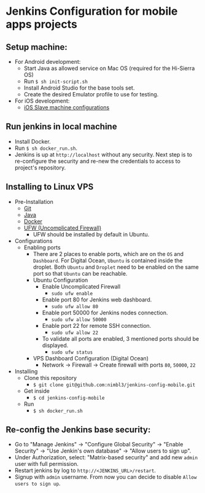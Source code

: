 # Jenkins Configuration for mobile apps projects

## Setup machine:
- For Android development:
    - Start Java as allowed service on Mac OS (required for the Hi-Sierra OS)
    - Run `$ sh init-script.sh`
    - Install Android Studio for the base tools set.
    - Create the desired Emulator profile to use for testing. 
- For iOS development:
   - [iOS Slave machine configurations](ios-slave-machine-setup.md.sh)

## Run jenkins in local machine
- Install Docker.
- Run `$ sh docker_run.sh`.
- Jenkins is up at `http://localhost` without any security. Next step is to re-configure the security and re-new the credentials to access to project's repository.

## Installing to Linux VPS
- Pre-Installation
    - [Git](https://www.digitalocean.com/community/tutorials/how-to-install-git-on-ubuntu-16-04)
    - [Java](https://www.digitalocean.com/community/tutorials/how-to-install-java-with-apt-get-on-ubuntu-16-04) 
    - [Docker](https://www.digitalocean.com/community/tutorials/how-to-install-and-use-docker-on-ubuntu-16-04)
    - [UFW (Uncomplicated Firewall)](https://www.digitalocean.com/community/tutorials/how-to-setup-a-firewall-with-ufw-on-an-ubuntu-and-debian-cloud-server)
        - UFW should be installed by default in Ubuntu.
- Configurations
    - Enabling ports
        - There are 2 places to enable ports, which are on the `OS` and `Dashboard`. For Digital Ocean, `Ubuntu` is contained inside the droplet. Both `Ubuntu` and `Droplet` need to be enabled on the same port so that `Ubuntu` can be reachable.
        - Ubuntu Configuration
            - Enable Uncomplicated Firewall
                - `sudo ufw enable`
            - Enable port 80 for Jenkins web dashboard.
                - `sudo ufw allow 80`
            - Enable port 50000 for Jenkins nodes connection.
                - `sudo ufw allow 50000` 
            - Enable port 22 for remote SSH connection.
                - `sudo ufw allow 22` 
            - To validate all ports are enabled, 3 mentioned ports should be displayed.
                - `sudo ufw status` 
        - VPS Dashboard Configuration (Digital Ocean)
            - Network -> Firewall -> Create firewall with ports `80`, `50000`, `22` 
- Installing
    - Clone this repository
        - `$ git clone git@github.com:nimbl3/jenkins-config-mobile.git`
    - Get inside 
        - `$ cd jenkins-config-mobile`
    - Run
        - `$ sh docker_run.sh`

## Re-config the Jenkins base security:
- Go to "Manage Jenkins" -> "Configure Global Security" -> "Enable Security" -> "Use Jenkin's own database" -> "Allow users to sign up".
- Under Authorization, select: "Matrix-based security" and add new `admin` user with full permission.
- Restart jenkins by log to `http://<JENKINS_URL>/restart`.
- Signup with `admin` username. From now you can decide to disable `Allow users to sign up`.
